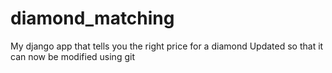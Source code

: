# diamond_matching
My django app that tells you the right price for a diamond
Updated so that it can now be modified using git
